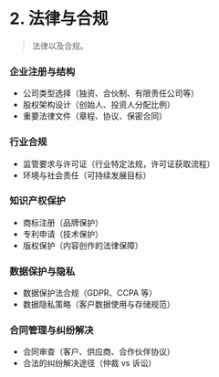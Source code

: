 # 2. 法律与合规

> 法律以及合规。

<!-- - **公司注册与法律结构**：选择公司类型（有限责任公司、股份公司、个体工商户等），并完成相关注册手续。
- **知识产权保护**：申请商标、专利等知识产权保护，确保公司创意和创新不被侵权。
- **税务规划**：根据公司规模与所在地区的税收法规，选择合适的税务方案。
- **行业合规**：遵守所在行业的相关法律法规，确保合法经营。 -->

### 企业注册与结构

- 公司类型选择（独资、合伙制、有限责任公司等）
- 股权架构设计（创始人、投资人分配比例）
- 重要法律文件（章程、协议、保密合同）

### 行业合规

- 监管要求与许可证（行业特定法规，许可证获取流程）
- 环境与社会责任（可持续发展目标）

### 知识产权保护

- 商标注册（品牌保护）
- 专利申请（技术保护）
- 版权保护（内容创作的法律保障）

### 数据保护与隐私

- 数据保护法合规（GDPR、CCPA 等）
- 数据隐私策略（客户数据使用与存储规范）

### 合同管理与纠纷解决

- 合同审查（客户、供应商、合作伙伴协议）
- 合法的纠纷解决途径（仲裁 vs 诉讼）
